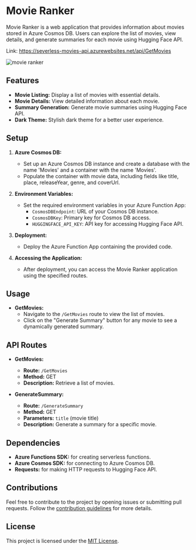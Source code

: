 # Movie Ranker

Movie Ranker is a web application that provides information about movies stored in Azure Cosmos DB. Users can explore the list of movies, view details, and generate summaries for each movie using Hugging Face API.

Link: https://severless-movies-api.azurewebsites.net/api/GetMovies

![movie ranker](https://github.com/ipconfig2/Serverless-Movies-API/assets/78152356/58e51ab3-5194-451a-948e-0b16000ad6dd)

## Features

- **Movie Listing:** Display a list of movies with essential details.
- **Movie Details:** View detailed information about each movie.
- **Summary Generation:** Generate movie summaries using Hugging Face API.
- **Dark Theme:** Stylish dark theme for a better user experience.

## Setup

1. **Azure Cosmos DB:**
    - Set up an Azure Cosmos DB instance and create a database with the name 'Movies' and a container with the name 'Movies'.
    - Populate the container with movie data, including fields like title, place, releaseYear, genre, and coverUrl.

2. **Environment Variables:**
    - Set the required environment variables in your Azure Function App:
        - `CosmosDBEndpoint`: URL of your Cosmos DB instance.
        - `CosmosDBKey`: Primary key for Cosmos DB access.
        - `HUGGINGFACE_API_KEY`: API key for accessing Hugging Face API.

3. **Deployment:**
    - Deploy the Azure Function App containing the provided code.

4. **Accessing the Application:**
    - After deployment, you can access the Movie Ranker application using the specified routes.

## Usage

- **GetMovies:**
    - Navigate to the `/GetMovies` route to view the list of movies.
    - Click on the "Generate Summary" button for any movie to see a dynamically generated summary.

## API Routes

- **GetMovies:**
    - **Route:** `/GetMovies`
    - **Method:** GET
    - **Description:** Retrieve a list of movies.

- **GenerateSummary:**
    - **Route:** `/GenerateSummary`
    - **Method:** GET
    - **Parameters:** `title` (movie title)
    - **Description:** Generate a summary for a specific movie.

## Dependencies

- **Azure Functions SDK:** for creating serverless functions.
- **Azure Cosmos SDK:** for connecting to Azure Cosmos DB.
- **Requests:** for making HTTP requests to Hugging Face API.

## Contributions

Feel free to contribute to the project by opening issues or submitting pull requests. Follow the [contribution guidelines](CONTRIBUTING.md) for more details.

## License

This project is licensed under the [MIT License](LICENSE).
